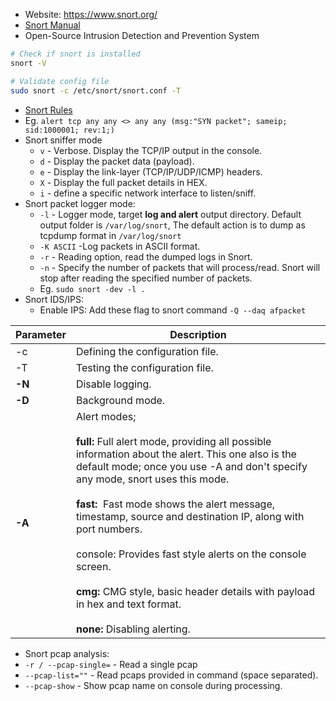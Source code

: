 - Website: https://www.snort.org/
- [Snort Manual](http://manual-snort-org.s3-website-us-east-1.amazonaws.com/)
- Open-Source Intrusion Detection and Prevention System

```sh
# Check if snort is installed
snort -V

# Validate config file
sudo snort -c /etc/snort/snort.conf -T

```

- [Snort Rules](https://docs.snort.org/rules/) 
- Eg. `alert tcp any any <> any any (msg:"SYN packet"; sameip; sid:1000001; rev:1;)`
- Snort sniffer mode
	- `v` - Verbose. Display the TCP/IP output in the console.
	- `d` - Display the packet data (payload).
	- `e` - Display the link-layer (TCP/IP/UDP/ICMP) headers.
	- `X` - Display the full packet details in HEX.
	- `i` - define a specific network interface to listen/sniff.
- Snort packet logger mode:
	- `-l` - Logger mode, target **log and alert** output directory. Default output folder is `/var/log/snort`, The default action is to dump as tcpdump format in `/var/log/snort`
	- `-K ASCII` -Log packets in ASCII format.
	- `-r` - Reading option, read the dumped logs in Snort.
	- `-n` - Specify the number of packets that will process/read. Snort will stop after reading the specified number of packets.
	- Eg. `sudo snort -dev -l .`
- Snort IDS/IPS:
	- Enable IPS: Add these flag to snort command `-Q --daq afpacket`

| **Parameter** | **Description**                                                                                                                                                                                                                                                                                                                                                                                                                                                                                                           |
| ------------- | ------------------------------------------------------------------------------------------------------------------------------------------------------------------------------------------------------------------------------------------------------------------------------------------------------------------------------------------------------------------------------------------------------------------------------------------------------------------------------------------------------------------------- |
| -c            | Defining the configuration file.                                                                                                                                                                                                                                                                                                                                                                                                                                                                                          |
| -T            | Testing the configuration file.                                                                                                                                                                                                                                                                                                                                                                                                                                                                                           |
| **-N**        | Disable logging.                                                                                                                                                                                                                                                                                                                                                                                                                                                                                                          |
| **-D**        | Background mode.                                                                                                                                                                                                                                                                                                                                                                                                                                                                                                          |
| **-A**        | Alert modes;  <br><br>**full:** Full alert mode, providing all possible information about the alert. This one also is the default mode; once you use -A and don't specify any mode, snort uses this mode.<br><br>**fast:**  Fast mode shows the alert message, timestamp, source and destination IP, along with port numbers.<br><br>console: Provides fast style alerts on the console screen.<br><br>**cmg:** CMG style, basic header details with payload in hex and text format.<br><br>**none:** Disabling alerting. |
- Snort pcap analysis:
- `-r / --pcap-single=` - Read a single pcap
- `--pcap-list=""` - Read pcaps provided in command (space separated).
- `--pcap-show` - Show pcap name on console during processing.
